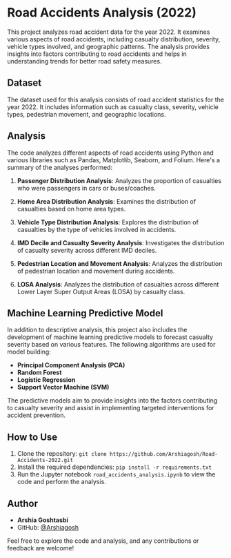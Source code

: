 
# Road Accidents Analysis (2022)

This project analyzes road accident data for the year 2022. It examines various aspects of road accidents, including casualty distribution, severity, vehicle types involved, and geographic patterns. The analysis provides insights into factors contributing to road accidents and helps in understanding trends for better road safety measures.

## Dataset
The dataset used for this analysis consists of road accident statistics for the year 2022. It includes information such as casualty class, severity, vehicle types, pedestrian movement, and geographic locations.

## Analysis
The code analyzes different aspects of road accidents using Python and various libraries such as Pandas, Matplotlib, Seaborn, and Folium. Here's a summary of the analyses performed:

1. **Passenger Distribution Analysis**: Analyzes the proportion of casualties who were passengers in cars or buses/coaches.

2. **Home Area Distribution Analysis**: Examines the distribution of casualties based on home area types.

3. **Vehicle Type Distribution Analysis**: Explores the distribution of casualties by the type of vehicles involved in accidents.

4. **IMD Decile and Casualty Severity Analysis**: Investigates the distribution of casualty severity across different IMD deciles.

5. **Pedestrian Location and Movement Analysis**: Analyzes the distribution of pedestrian location and movement during accidents.

6. **LOSA Analysis**: Analyzes the distribution of casualties across different Lower Layer Super Output Areas (LOSA) by casualty class.

## Machine Learning Predictive Model
In addition to descriptive analysis, this project also includes the development of machine learning predictive models to forecast casualty severity based on various features. The following algorithms are used for model building:

- **Principal Component Analysis (PCA)**
- **Random Forest**
- **Logistic Regression**
- **Support Vector Machine (SVM)**

The predictive models aim to provide insights into the factors contributing to casualty severity and assist in implementing targeted interventions for accident prevention.

## How to Use
1. Clone the repository: `git clone https://github.com/Arshiagosh/Road-Accidents-2022.git`
2. Install the required dependencies: `pip install -r requirements.txt`
3. Run the Jupyter notebook `road_accidents_analysis.ipynb` to view the code and perform the analysis.

## Author
- **Arshia Goshtasbi**
- GitHub: [@Arshiagosh](https://github.com/Arshiagosh)

Feel free to explore the code and analysis, and any contributions or feedback are welcome!
